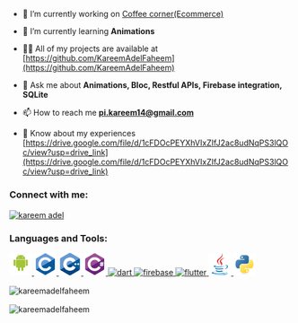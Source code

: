 
- 🔭 I’m currently working on [Coffee corner(Ecommerce)](https://github.com/KareemAdelFaheem/E-commerce-app)

- 🌱 I’m currently learning **Animations**

- 👨‍💻 All of my projects are available at [https://github.com/KareemAdelFaheem](https://github.com/KareemAdelFaheem)

- 💬 Ask me about **Animations, Bloc, Restful APIs, Firebase integration, SQLite**

- 📫 How to reach me **pi.kareem14@gmail.com**

- 📄 Know about my experiences [https://drive.google.com/file/d/1cFDOcPEYXhVIxZIfJ2ac8udNqPS3lQOc/view?usp=drive_link](https://drive.google.com/file/d/1cFDOcPEYXhVIxZIfJ2ac8udNqPS3lQOc/view?usp=drive_link)

<h3 align="left">Connect with me:</h3>
<p align="left">
<a href="https://linkedin.com/in/kareem adel" target="blank"><img align="center" src="https://raw.githubusercontent.com/rahuldkjain/github-profile-readme-generator/master/src/images/icons/Social/linked-in-alt.svg" alt="kareem adel" height="30" width="40" /></a>
</p>

<h3 align="left">Languages and Tools:</h3>
<p align="left"> <a href="https://developer.android.com" target="_blank" rel="noreferrer"> <img src="https://raw.githubusercontent.com/devicons/devicon/master/icons/android/android-original-wordmark.svg" alt="android" width="40" height="40"/> </a> <a href="https://www.cprogramming.com/" target="_blank" rel="noreferrer"> <img src="https://raw.githubusercontent.com/devicons/devicon/master/icons/c/c-original.svg" alt="c" width="40" height="40"/> </a> <a href="https://www.w3schools.com/cpp/" target="_blank" rel="noreferrer"> <img src="https://raw.githubusercontent.com/devicons/devicon/master/icons/cplusplus/cplusplus-original.svg" alt="cplusplus" width="40" height="40"/> </a> <a href="https://www.w3schools.com/cs/" target="_blank" rel="noreferrer"> <img src="https://raw.githubusercontent.com/devicons/devicon/master/icons/csharp/csharp-original.svg" alt="csharp" width="40" height="40"/> </a> <a href="https://dart.dev" target="_blank" rel="noreferrer"> <img src="https://www.vectorlogo.zone/logos/dartlang/dartlang-icon.svg" alt="dart" width="40" height="40"/> </a> <a href="https://firebase.google.com/" target="_blank" rel="noreferrer"> <img src="https://www.vectorlogo.zone/logos/firebase/firebase-icon.svg" alt="firebase" width="40" height="40"/> </a> <a href="https://flutter.dev" target="_blank" rel="noreferrer"> <img src="https://www.vectorlogo.zone/logos/flutterio/flutterio-icon.svg" alt="flutter" width="40" height="40"/> </a> <a href="https://www.java.com" target="_blank" rel="noreferrer"> <img src="https://raw.githubusercontent.com/devicons/devicon/master/icons/java/java-original.svg" alt="java" width="40" height="40"/> </a> <a href="https://www.python.org" target="_blank" rel="noreferrer"> <img src="https://raw.githubusercontent.com/devicons/devicon/master/icons/python/python-original.svg" alt="python" width="40" height="40"/> </a> </p>

<p><img align="center" src="https://github-readme-stats.vercel.app/api/top-langs?username=kareemadelfaheem&show_icons=true&locale=en&layout=compact" alt="kareemadelfaheem" /></p>

<p><img align="center" src="https://github-readme-streak-stats.herokuapp.com/?user=kareemadelfaheem&" alt="kareemadelfaheem" /></p>

